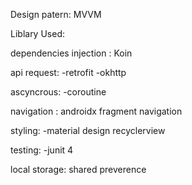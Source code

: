 Design patern: MVVM

Liblary Used: 

dependencies injection : Koin

api request: -retrofit -okhttp

ascyncrous: -coroutine

navigation : androidx fragment navigation

styling: -material design recyclerview

testing: -junit 4 

local storage: shared preverence